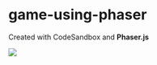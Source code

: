 # game-using-phaser

Created with CodeSandbox and **Phaser.js**


![](https://user-images.githubusercontent.com/36745094/67955988-75ec4d00-fc04-11e9-8234-aa6f3cb0a15a.jpg)
